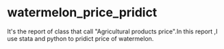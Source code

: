 # watermelon_price_pridict
 It's the report of class that call "Agricultural products price".In this report ,I use stata and python to pridict price of watermelon.
